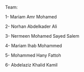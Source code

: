 Team:

1- Mariam Amr Mohamed

2- Norhan Abdelkader Ali 

3- Nermeen Mohamed Sayed Salem

4- Mariam Ihab Mohammed

5- Mohammed Hany Fattoh

6- Abdelaziz Khalid Kamil 

